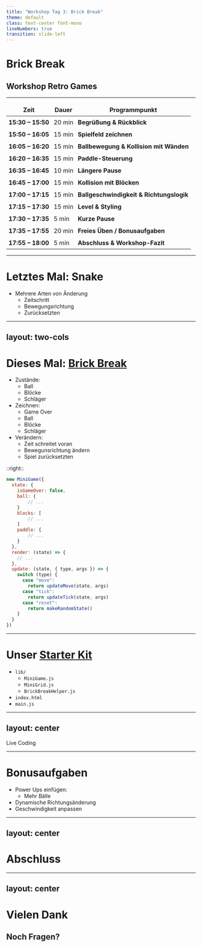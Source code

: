 ```yaml
---
title: "Workshop Tag 3: Brick Break"
theme: default
class: text-center font-mono
lineNumbers: true
transition: slide-left
---
```


# Brick Break
## Workshop Retro Games

---

<style>
table td,
table th {
  padding: 6px !important;
  border: none !important;
}

table {
  border-collapse: collapse;
}
</style>

| Zeit              | Dauer  | Programmpunkt                                                                                                                                                    |
| ----------------- | ------ | ---------------------------------------------------------------------------------------------------------------------------------------------------------------- |
| **15:30 – 15:50** | 20 min | **Begrüßung & Rückblick**         |
| **15:50 – 16:05** | 15 min | **Spielfeld zeichnen**                                                           |
| **16:05 – 16:20** | 15 min | **Ballbewegung & Kollision mit Wänden**                                                            |
| **16:20 – 16:35** | 15 min | **Paddle-Steuerung**                                                       |
| **16:35 – 16:45** | 10 min | **Längere Pause**                                                                                                                                              |
| **16:45 – 17:00** | 15 min | **Kollision mit Blöcken**                                                                                            |
| **17:00 – 17:15** | 15 min | **Ballgeschwindigkeit & Richtungslogik**                                          |
| **17:15 – 17:30** | 15 min | **Level & Styling**                                                                             |
| **17:30 – 17:35** | 5 min  | **Kurze Pause**                                                                                                                                                |
| **17:35 – 17:55** | 20 min | **Freies Üben / Bonusaufgaben** |
| **17:55 – 18:00** | 5 min  | **Abschluss & Workshop-Fazit**                                                                            |

---

# Letztes Mal: Snake
- Mehrere Arten von Änderung
  - Zeitschritt
  - Bewegungsrichtung
  - Zurücksetzten


---
layout: two-cols
---

# Dieses Mal: <a href="./example.html">Brick Break</a>
<v-clicks>

- Zustände:
  - Ball
  - Blöcke
  - Schläger
- Zeichnen:
  - Game Over
  - Ball
  - Blöcke
  - Schläger
- Verändern:
  - Zeit schreitet voran
  - Bewegunsrichtung ändern
  - Spiel zurücksetzten

</v-clicks>

::right::

<v-clicks>

```js
new MiniGame({
  state: {
    isGameOver: false,
    ball: {
        // ...
    }
    blocks: [
        // ...
    ]
    paddle: {
        // ...
    }
  },
  render: (state) => {
    // ...
  },
  update: (state, { type, args }) => {
    switch (type) {
      case "move":
        return updateMove(state, args)
      case "tick":
        return updateTick(state, args)
      case "reset":
        return makeRandomState()
    }
  }
})
```

</v-clicks>

---

# Unser <a href="https://github.com/RS-Software-Dev/workshop-retro-games/releases/latest">Starter Kit</a>

- `lib/`
  - `MiniGame.js`
  - `MiniGrid.js` 
  - `BrickBreakHelper.js` 
- `index.html`
- `main.js`



---
layout: center
---

Live Coding


---

# Bonusaufgaben
- Power Ups einfügen:
  - Mehr Bälle
- Dynamische Richtungsänderung
- Geschwindigkeit anpassen

---
layout: center
---

# Abschluss

---
layout: center
---

# Vielen Dank
## Noch Fragen?